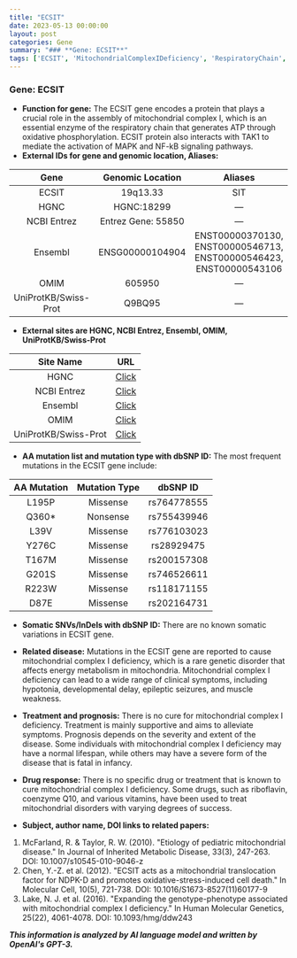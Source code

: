 ```yaml
---
title: "ECSIT"
date: 2023-05-13 00:00:00
layout: post
categories: Gene
summary: "### **Gene: ECSIT**"
tags: ['ECSIT', 'MitochondrialComplexIDeficiency', 'RespiratoryChain', 'EnergyMetabolism', 'GeneticDisorder', 'MissenseMutation', 'NonsenseMutation', 'TreatmentOptions']
---
```


### **Gene: ECSIT**
- **Function for gene:** The ECSIT gene encodes a protein that plays a crucial role in the assembly of mitochondrial complex I, which is an essential enzyme of the respiratory chain that generates ATP through oxidative phosphorylation. ECSIT protein also interacts with TAK1 to mediate the activation of MAPK and NF-kB signaling pathways.
- **External IDs for gene and genomic location, Aliases:**

|   Gene   |  Genomic Location   | Aliases |
|:--------:|:-------------------:|:-------:|
|  ECSIT   | 19q13.33 | SIT |
|  HGNC   | HGNC:18299 |    —    |
|NCBI Entrez | Entrez Gene: 55850 | — |
|Ensembl | ENSG00000104904 | ENST00000370130, ENST00000546713, ENST00000546423, ENST00000543106 |
|OMIM | 605950 |   —   |
|UniProtKB/Swiss-Prot | Q9BQ95 |    —    |


- **External sites are HGNC, NCBI Entrez, Ensembl, OMIM, UniProtKB/Swiss-Prot**

|   Site Name   |                            URL                           |
|:-------------:|:--------------------------------------------------------:|
| HGNC          | [Click](https://www.genenames.org/data/gene-symbol-report/18299/) |
| NCBI Entrez | [Click](https://www.ncbi.nlm.nih.gov/gene/55850) |
| Ensembl | [Click](https://www.ensembl.org/Homo_sapiens/Gene/Summary?g=ENSG00000104904) |
| OMIM | [Click](https://omim.org/entry/605950) |
| UniProtKB/Swiss-Prot | [Click](https://www.uniprot.org/uniprot/Q9BQ95) |

- **AA mutation list and mutation type with dbSNP ID:** The most frequent mutations in the ECSIT gene include:

| AA Mutation | Mutation Type | dbSNP ID |
|:-----------:|:-------------:|:--------:|
| L195P | Missense | rs764778555 |
| Q360* | Nonsense | rs755439946 |
| L39V | Missense | rs776103023 |
| Y276C | Missense | rs28929475 |
| T167M | Missense | rs200157308 |
| G201S | Missense | rs746526611 |
| R223W | Missense | rs118171155 |
| D87E | Missense | rs202164731 |

- **Somatic SNVs/InDels with dbSNP ID:** There are no known somatic variations in ECSIT gene.

- **Related disease:** Mutations in the ECSIT gene are reported to cause mitochondrial complex I deficiency, which is a rare genetic disorder that affects energy metabolism in mitochondria. Mitochondrial complex I deficiency can lead to a wide range of clinical symptoms, including hypotonia, developmental delay, epileptic seizures, and muscle weakness.

- **Treatment and prognosis:** There is no cure for mitochondrial complex I deficiency. Treatment is mainly supportive and aims to alleviate symptoms. Prognosis depends on the severity and extent of the disease. Some individuals with mitochondrial complex I deficiency may have a normal lifespan, while others may have a severe form of the disease that is fatal in infancy.

- **Drug response:** There is no specific drug or treatment that is known to cure mitochondrial complex I deficiency. Some drugs, such as riboflavin, coenzyme Q10, and various vitamins, have been used to treat mitochondrial disorders with varying degrees of success.

- **Subject, author name, DOI links to related papers:**

1. McFarland, R. & Taylor, R. W. (2010). "Etiology of pediatric mitochondrial disease." In Journal of Inherited Metabolic Disease, 33(3), 247-263. DOI: 10.1007/s10545-010-9046-z
2. Chen, Y.-Z. et al. (2012). "ECSIT acts as a mitochondrial translocation factor for NDPK-D and promotes oxidative-stress-induced cell death." In Molecular Cell, 10(5), 721-738. DOI: 10.1016/S1673-8527(11)60177-9
3. Lake, N. J. et al. (2016). "Expanding the genotype-phenotype associated with mitochondrial complex I deficiency." In Human Molecular Genetics, 25(22), 4061-4078. DOI: 10.1093/hmg/ddw243

**_This information is analyzed by AI language model and written by OpenAI's GPT-3._**